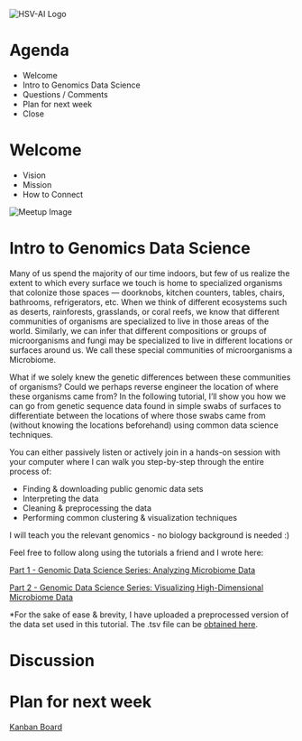 ![HSV-AI Logo](https://hsv.ai/wp-content/uploads/2022/03/logo_v11_2022.png)

# Agenda

- Welcome
- Intro to Genomics Data Science
- Questions / Comments
- Plan for next week
- Close

# Welcome

- Vision
- Mission
- How to Connect

![Meetup Image](https://user-images.githubusercontent.com/6886690/230725882-af6d6538-2b65-45b4-beef-9c88f61d55d3.png)

# Intro to Genomics Data Science

Many of us spend the majority of our time indoors, but few of us realize the extent to which every surface we touch is home to specialized organisms that colonize those spaces — doorknobs, kitchen counters, tables, chairs, bathrooms, refrigerators, etc. When we think of different ecosystems such as deserts, rainforests, grasslands, or coral reefs, we know that different communities of organisms are specialized to live in those areas of the world. Similarly, we can infer that different compositions or groups of microorganisms and fungi may be specialized to live in different locations or surfaces around us. We call these special communities of microorganisms a Microbiome.

What if we solely knew the genetic differences between these communities of organisms? Could we perhaps reverse engineer the location of where these organisms came from? In the following tutorial, I’ll show you how we can go from genetic sequence data found in simple swabs of surfaces to differentiate between the locations of where those swabs came from (without knowing the locations beforehand) using common data science techniques.

You can either passively listen or actively join in a hands-on session with your computer where I can walk you step-by-step through the entire process of:
- Finding & downloading public genomic data sets
- Interpreting the data 
- Cleaning & preprocessing the data
- Performing common clustering & visualization techniques

I will teach you the relevant genomics - no biology background is needed :)

Feel free to follow along using the tutorials a friend and I wrote here:

[Part 1 - Genomic Data Science Series: Analyzing Microbiome Data](https://towardsdatascience.com/analyzing-microbiome-data-320728b56b8e) 

[Part 2 -  Genomic Data Science Series: Visualizing High-Dimensional Microbiome Data](https://towardsdatascience.com/visualizing-high-dimensional-microbiome-data-eacf02526c3a) 

*For the sake of ease & brevity, I have uploaded a preprocessed version of the data set used in this tutorial.  The .tsv file can be [obtained here](https://drive.google.com/file/d/19GYJK87j3SS9AWUnQoqxkcDjyH7LOtvd/view?usp=sharing).

# Discussion

# Plan for next week

[Kanban Board](https://github.com/HSV-AI/presentations/projects/1)

